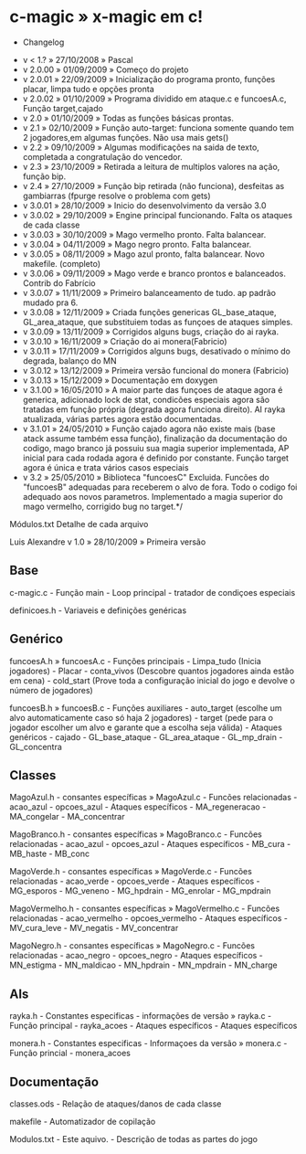  # c-magic » x-magic em c!

 * Changelog
 - v < 1.? » 27/10/2008 » Pascal
 - v 2.0.00 » 01/09/2009 » Começo do projeto
 - v 2.0.01 » 22/09/2009 » Inicialização do programa pronto, funções placar, limpa tudo e opções pronta
 - v 2.0.02 » 01/10/2009 » Programa dividido em ataque.c e funcoesA.c, Função target,cajado
 - v 2.0 » 01/10/2009 » Todas as funções básicas prontas.
 - v 2.1 » 02/10/2009 » Função auto-target: funciona somente quando tem 2 jogadores,em algumas funções. Não usa mais gets()
 - v 2.2 » 09/10/2009 » Algumas modificações na saida de texto, completada a congratulação do vencedor.
 - v 2.3 » 23/10/2009 » Retirada a leitura de multiplos valores na ação, função bip.
 - v 2.4 » 27/10/2009 » Função bip retirada (não funciona), desfeitas as gambiarras (fpurge resolve o problema com gets)
 - v 3.0.01 » 28/10/2009 » Inicio do desenvolvimento da versão 3.0
 - v 3.0.02 » 29/10/2009 » Engine principal funcionando. Falta os ataques de cada classe
 - v 3.0.03 » 30/10/2009 » Mago vermelho pronto. Falta balancear.
 - v 3.0.04 » 04/11/2009 » Mago negro pronto. Falta balancear.
 - v 3.0.05 » 08/11/2009 » Mago azul pronto, falta balancear. Novo makefile. (completo)
 - v 3.0.06 » 09/11/2009 » Mago verde e branco prontos e balanceados. Contrib do Fabrício
 - v 3.0.07 » 11/11/2009 » Primeiro balanceamento de tudo. ap padrão mudado pra 6.
 - v 3.0.08 » 12/11/2009 » Criada funções genericas GL_base_ataque, GL_area_ataque, que substituiem todas as funçoes de ataques simples.
 - v 3.0.09 » 13/11/2009 » Corrigidos alguns bugs, criação do ai rayka.
 - v 3.0.10 » 16/11/2009 » Criação do ai monera(Fabricio)
 - v 3.0.11 » 17/11/2009 » Corrigidos alguns bugs, desativado o mínimo do degrada, balanço do MN
 - v 3.0.12 » 13/12/2009 » Primeira versão funcional do monera (Fabricio)
 - v 3.0.13 » 15/12/2009 » Documentação em doxygen
 - v 3.1.00 » 16/05/2010 » A maior parte das funçoes de ataque agora é generica, adicionado lock de stat, condicões especiais agora são tratadas em função própria (degrada agora funciona direito). AI rayka atualizada, várias partes agora estão documentadas.
 - v 3.1.01 » 24/05/2010 » Função cajado agora não existe mais (base atack assume também essa função), finalização da documentação do codigo, mago branco já possuiu sua magia superior implementada, AP inicial para cada rodada agora é definido por constante. Função target agora é única e trata vários casos especiais
 - v 3.2 » 25/05/2010 » Biblioteca "funcoesC" Excluida. Funcões do "funcoesB" adequadas para receberem o alvo de fora. Todo o codigo foi adequado aos novos parametros. Implementado a magia superior do mago vermelho, corrigido bug no target.*/



Módulos.txt
Detalhe de cada arquivo

Luis Alexandre
v 1.0 » 28/10/2009 » Primeira versão


## Base
c-magic.c
	- Função main
	- Loop principal
	- tratador de condiçoes especiais

definicoes.h
	- Variaveis e definições genéricas
## Genérico

funcoesA.h
 » funcoesA.c
	- Funções principais
		- Limpa_tudo (Inicia jogadores)
		- Placar
		- conta_vivos (Descobre quantos jogadores ainda estão em cena)
		- cold_start (Prove toda a configuração inicial do jogo e devolve o número de jogadores)

funcoesB.h
 » funcoesB.c
	- Funções auxiliares
		- auto_target (escolhe um alvo automaticamente caso só haja 2 jogadores)
		- target (pede para o jogador escolher um alvo e garante que a escolha seja válida)
	- Ataques genéricos
		- cajado
		- GL_base_ataque
		- GL_area_ataque
		- GL_mp_drain
		- GL_concentra

## Classes
MagoAzul.h
	- consantes específicas
 » MagoAzul.c
	- Funcões relacionadas
		- acao_azul
		- opcoes_azul
	- Ataques específicos
		- MA_regeneracao
		- MA_congelar
		- MA_concentrar

MagoBranco.h
	- consantes específicas
 » MagoBranco.c
	- Funcões relacionadas
		- acao_azul
		- opcoes_azul
	- Ataques específicos
		- MB_cura
		- MB_haste
		- MB_conc

MagoVerde.h
	- consantes específicas
 » MagoVerde.c
	- Funcões relacionadas
		- acao_verde
		- opcoes_verde
	- Ataques específicos
		- MG_esporos
		- MG_veneno
		- MG_hpdrain
		- MG_enrolar
		- MG_mpdrain

MagoVermelho.h
	- consantes específicas
 » MagoVermelho.c
	- Funcões relacionadas
		- acao_vermelho
		- opcoes_vermelho
	- Ataques específicos
		- MV_cura_leve
		- MV_negatis
		- MV_concentrar

MagoNegro.h
	- consantes específicas
 » MagoNegro.c
	- Funcões relacionadas
		- acao_negro
		- opcoes_negro
	- Ataques específicos
		- MN_estigma
		- MN_maldicao
		- MN_hpdrain
		- MN_mpdrain
		- MN_charge

## AIs
rayka.h
	- Constantes especificas
	- informações de versão
 » rayka.c
	- Função principal
		- rayka_acoes
	- Ataques específicos
	 	- Ataques específicos

monera.h
	- Constantes especificas
	- Informaçoes da versão
 » monera.c
 	- Função princial
 		- monera_acoes

## Documentação
classes.ods
	- Relação de ataques/danos de cada classe

makefile
	- Automatizador de copilação

Modulos.txt
	- Este aquivo.
	- Descrição de todas as partes do jogo
